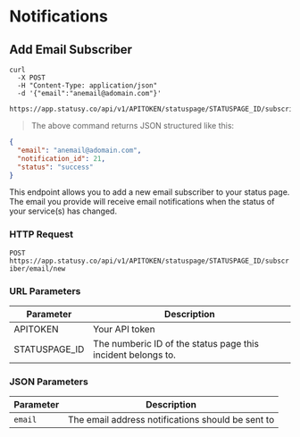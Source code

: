 # Notifications

## Add Email Subscriber

```
curl
  -X POST
  -H "Content-Type: application/json"
  -d '{"email":"anemail@adomain.com"}'
  https://app.statusy.co/api/v1/APITOKEN/statuspage/STATUSPAGE_ID/subscriber/email/new
```

> The above command returns JSON structured like this:

```json
{
  "email": "anemail@adomain.com",
  "notification_id": 21,
  "status": "success"
}
```

This endpoint allows you to add a new email subscriber to your status page. The email you provide will receive email notifications when the status of your service(s) has changed.

### HTTP Request

`POST https://app.statusy.co/api/v1/APITOKEN/statuspage/STATUSPAGE_ID/subscriber/email/new`

### URL Parameters

Parameter | Description
--------- | -----------
APITOKEN | Your API token
STATUSPAGE_ID | The numberic ID of the status page this incident belongs to.

### JSON Parameters

Parameter | Description
--------- | -----------
`email` | The email address notifications should be sent to
